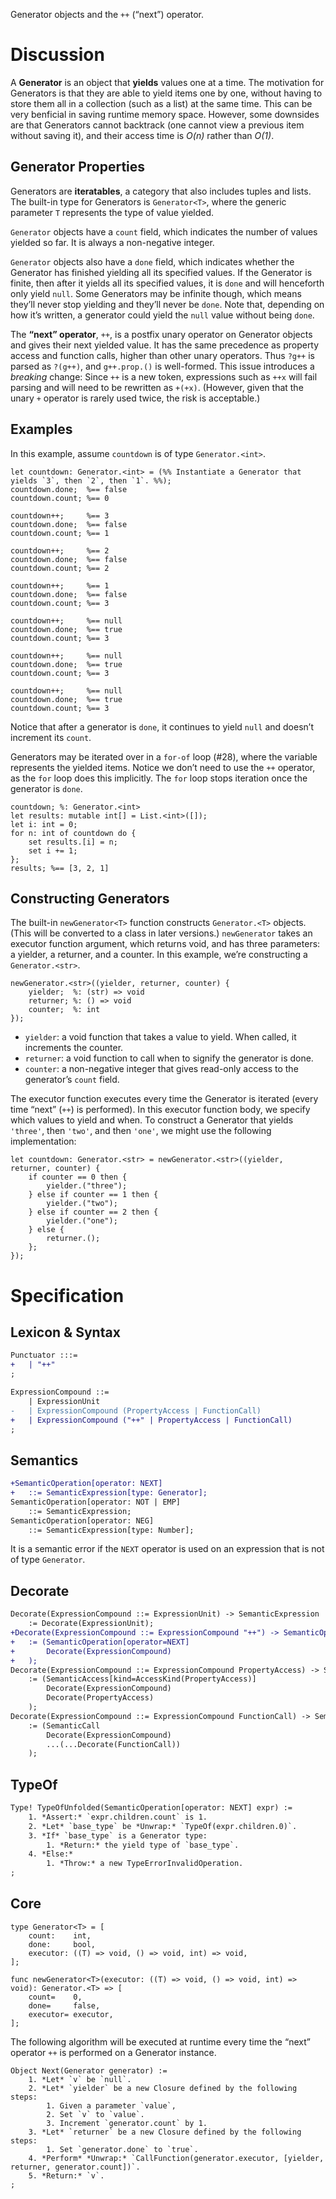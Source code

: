 Generator objects and the `++` (“next”) operator.

# Discussion
A **Generator** is an object that **yields** values one at a time. The motivation for Generators is that they are able to yield items one by one, without having to store them all in a collection (such as a list) at the same time. This can be very benficial in saving runtime memory space. However, some downsides are that Generators cannot backtrack (one cannot view a previous item without saving it), and their access time is *O(n)* rather than *O(1)*.

## Generator Properties
Generators are **iteratables**, a category that also includes tuples and lists. The built-in type for Generators is `Generator<T>`, where the generic parameter `T` represents the type of value yielded.

`Generator` objects have a `count` field, which indicates the number of values yielded so far. It is always a non-negative integer.

`Generator` objects also have a `done` field, which indicates whether the Generator has finished yielding all its specified values. If the Generator is finite, then after it yields all its specified values, it is `done` and will henceforth only yield `null`. Some Generators may be infinite though, which means they’ll never stop yielding and they’ll never be `done`. Note that, depending on how it’s written, a generator could yield the `null` value without being `done`.

The **“next” operator**, `++`, is a postfix unary operator on Generator objects and gives their next yielded value. It has the same precedence as property access and function calls, higher than other unary operators. Thus `?g++` is parsed as `?(g++)`, and `g++.prop.()` is well-formed. This issue introduces a *breaking* change: Since `++` is a new token, expressions such as `++x` will fail parsing and will need to be rewritten as `+(+x)`. (However, given that the unary `+` operator is rarely used twice, the risk is acceptable.)

## Examples
In this example, assume `countdown` is of type `Generator.<int>`.
```cp
let countdown: Generator.<int> = (%% Instantiate a Generator that yields `3`, then `2`, then `1`. %%);
countdown.done;  %== false
countdown.count; %== 0

countdown++;     %== 3
countdown.done;  %== false
countdown.count; %== 1

countdown++;     %== 2
countdown.done;  %== false
countdown.count; %== 2

countdown++;     %== 1
countdown.done;  %== false
countdown.count; %== 3

countdown++;     %== null
countdown.done;  %== true
countdown.count; %== 3

countdown++;     %== null
countdown.done;  %== true
countdown.count; %== 3

countdown++;     %== null
countdown.done;  %== true
countdown.count; %== 3
```
Notice that after a generator is `done`, it continues to yield `null` and doesn’t increment its `count`.

Generators may be iterated over in a `for-of` loop (#28), where the variable represents the yielded items. Notice we don’t need to use the `++` operator, as the `for` loop does this implicitly. The `for` loop stops iteration once the generator is `done`.
```cp
countdown; %: Generator.<int>
let results: mutable int[] = List.<int>([]);
let i: int = 0;
for n: int of countdown do {
	set results.[i] = n;
	set i += 1;
};
results; %== [3, 2, 1]
```

## Constructing Generators
The built-in `newGenerator<T>` function constructs `Generator.<T>` objects. (This will be converted to a class in later versions.) `newGenerator` takes an executor function argument, which returns void, and has three parameters: a yielder, a returner, and a counter. In this example, we’re constructing a `Generator.<str>`.
```cp
newGenerator.<str>((yielder, returner, counter) {
	yielder;  %: (str) => void
	returner; %: () => void
	counter;  %: int
});
```
- `yielder`: a void function that takes a value to yield. When called, it increments the counter.
- `returner`: a void function to call when to signify the generator is done.
- `counter`: a non-negative integer that gives read-only access to the generator’s `count` field.

The executor function executes every time the Generator is iterated (every time “next” (`++`) is performed). In this executor function body, we specify which values to yield and when. To construct a Generator that yields `'three'`, then `'two'`, and then `'one'`, we might use the following implementation:
```cp
let countdown: Generator.<str> = newGenerator.<str>((yielder, returner, counter) {
	if counter == 0 then {
		yielder.("three");
	} else if counter == 1 then {
		yielder.("two");
	} else if counter == 2 then {
		yielder.("one");
	} else {
		returner.();
	};
});
```

# Specification

## Lexicon & Syntax
```diff
Punctuator :::=
+	| "++"
;

ExpressionCompound ::=
	| ExpressionUnit
-	| ExpressionCompound (PropertyAccess | FunctionCall)
+	| ExpressionCompound ("++" | PropertyAccess | FunctionCall)
;
```

## Semantics
```diff
+SemanticOperation[operator: NEXT]
+	::= SemanticExpression[type: Generator];
SemanticOperation[operator: NOT | EMP]
	::= SemanticExpression;
SemanticOperation[operator: NEG]
	::= SemanticExpression[type: Number];
```
It is a semantic error if the `NEXT` operator is used on an expression that is not of type `Generator`.

## Decorate
```diff
Decorate(ExpressionCompound ::= ExpressionUnit) -> SemanticExpression
	:= Decorate(ExpressionUnit);
+Decorate(ExpressionCompound ::= ExpressionCompound "++") -> SemanticOperation
+	:= (SemanticOperation[operator=NEXT]
+		Decorate(ExpressionCompound)
+	);
Decorate(ExpressionCompound ::= ExpressionCompound PropertyAccess) -> SemanticAccess
	:= (SemanticAccess[kind=AccessKind(PropertyAccess)]
		Decorate(ExpressionCompound)
		Decorate(PropertyAccess)
	);
Decorate(ExpressionCompound ::= ExpressionCompound FunctionCall) -> SemanticCall
	:= (SemanticCall
		Decorate(ExpressionCompound)
		...(...Decorate(FunctionCall))
	);
```

## TypeOf
```diff
Type! TypeOfUnfolded(SemanticOperation[operator: NEXT] expr) :=
	1. *Assert:* `expr.children.count` is 1.
	2. *Let* `base_type` be *Unwrap:* `TypeOf(expr.children.0)`.
	3. *If* `base_type` is a Generator type:
		1. *Return:* the yield type of `base_type`.
	4. *Else:*
		1. *Throw:* a new TypeErrorInvalidOperation.
;
```

## Core
```cp
type Generator<T> = [
	count:    int,
	done:     bool,
	executor: ((T) => void, () => void, int) => void,
];

func newGenerator<T>(executor: ((T) => void, () => void, int) => void): Generator.<T> => [
	count=    0,
	done=     false,
	executor= executor,
];
```

The following algorithm will be executed at runtime every time the “next” operator `++` is performed on a Generator instance.
```
Object Next(Generator generator) :=
	1. *Let* `v` be `null`.
	2. *Let* `yielder` be a new Closure defined by the following steps:
		1. Given a parameter `value`,
		2. Set `v` to `value`.
		3. Increment `generator.count` by 1.
	3. *Let* `returner` be a new Closure defined by the following steps:
		1. Set `generator.done` to `true`.
	4. *Perform* *Unwrap:* `CallFunction(generator.executor, [yielder, returner, generator.count])`.
	5. *Return:* `v`.
;
```

